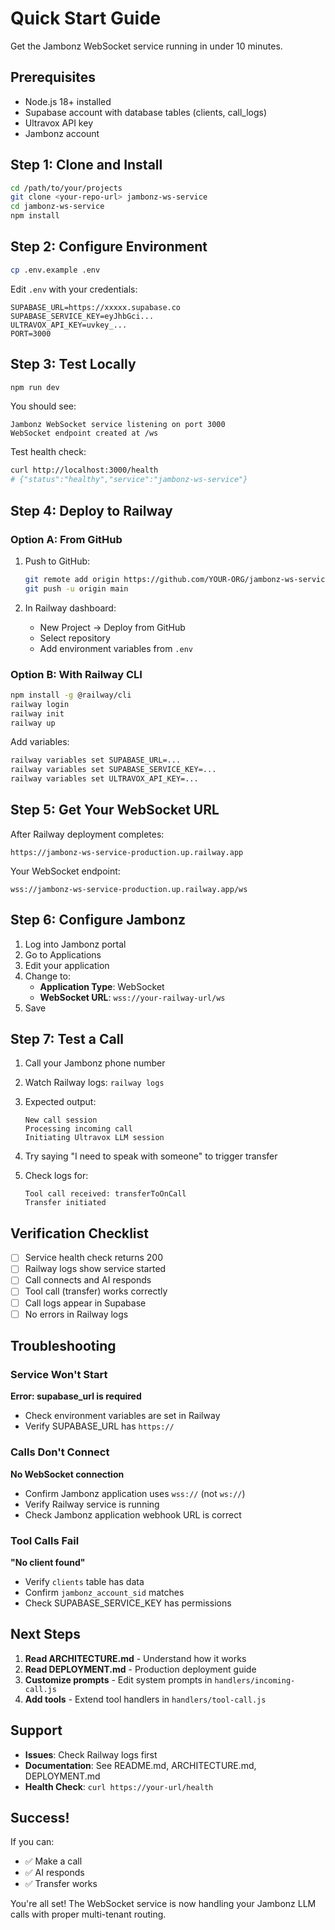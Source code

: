 # Quick Start Guide

Get the Jambonz WebSocket service running in under 10 minutes.

## Prerequisites

- Node.js 18+ installed
- Supabase account with database tables (clients, call_logs)
- Ultravox API key
- Jambonz account

## Step 1: Clone and Install

```bash
cd /path/to/your/projects
git clone <your-repo-url> jambonz-ws-service
cd jambonz-ws-service
npm install
```

## Step 2: Configure Environment

```bash
cp .env.example .env
```

Edit `.env` with your credentials:
```env
SUPABASE_URL=https://xxxxx.supabase.co
SUPABASE_SERVICE_KEY=eyJhbGci...
ULTRAVOX_API_KEY=uvkey_...
PORT=3000
```

## Step 3: Test Locally

```bash
npm run dev
```

You should see:
```
Jambonz WebSocket service listening on port 3000
WebSocket endpoint created at /ws
```

Test health check:
```bash
curl http://localhost:3000/health
# {"status":"healthy","service":"jambonz-ws-service"}
```

## Step 4: Deploy to Railway

### Option A: From GitHub

1. Push to GitHub:
   ```bash
   git remote add origin https://github.com/YOUR-ORG/jambonz-ws-service.git
   git push -u origin main
   ```

2. In Railway dashboard:
   - New Project → Deploy from GitHub
   - Select repository
   - Add environment variables from `.env`

### Option B: With Railway CLI

```bash
npm install -g @railway/cli
railway login
railway init
railway up
```

Add variables:
```bash
railway variables set SUPABASE_URL=...
railway variables set SUPABASE_SERVICE_KEY=...
railway variables set ULTRAVOX_API_KEY=...
```

## Step 5: Get Your WebSocket URL

After Railway deployment completes:
```
https://jambonz-ws-service-production.up.railway.app
```

Your WebSocket endpoint:
```
wss://jambonz-ws-service-production.up.railway.app/ws
```

## Step 6: Configure Jambonz

1. Log into Jambonz portal
2. Go to Applications
3. Edit your application
4. Change to:
   - **Application Type**: WebSocket
   - **WebSocket URL**: `wss://your-railway-url/ws`
5. Save

## Step 7: Test a Call

1. Call your Jambonz phone number
2. Watch Railway logs: `railway logs`
3. Expected output:
   ```
   New call session
   Processing incoming call
   Initiating Ultravox LLM session
   ```

4. Try saying "I need to speak with someone" to trigger transfer
5. Check logs for:
   ```
   Tool call received: transferToOnCall
   Transfer initiated
   ```

## Verification Checklist

- [ ] Service health check returns 200
- [ ] Railway logs show service started
- [ ] Call connects and AI responds
- [ ] Tool call (transfer) works correctly
- [ ] Call logs appear in Supabase
- [ ] No errors in Railway logs

## Troubleshooting

### Service Won't Start

**Error: supabase_url is required**
- Check environment variables are set in Railway
- Verify SUPABASE_URL has `https://`

### Calls Don't Connect

**No WebSocket connection**
- Confirm Jambonz application uses `wss://` (not `ws://`)
- Verify Railway service is running
- Check Jambonz application webhook URL is correct

### Tool Calls Fail

**"No client found"**
- Verify `clients` table has data
- Confirm `jambonz_account_sid` matches
- Check SUPABASE_SERVICE_KEY has permissions

## Next Steps

1. **Read ARCHITECTURE.md** - Understand how it works
2. **Read DEPLOYMENT.md** - Production deployment guide
3. **Customize prompts** - Edit system prompts in `handlers/incoming-call.js`
4. **Add tools** - Extend tool handlers in `handlers/tool-call.js`

## Support

- **Issues**: Check Railway logs first
- **Documentation**: See README.md, ARCHITECTURE.md, DEPLOYMENT.md
- **Health Check**: `curl https://your-url/health`

## Success!

If you can:
- ✅ Make a call
- ✅ AI responds
- ✅ Transfer works

You're all set! The WebSocket service is now handling your Jambonz LLM calls with proper multi-tenant routing.
